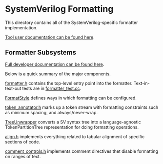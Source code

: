 # SystemVerilog Formatting

<!--*
freshness: { owner: 'hzeller' reviewed: '2020-10-16' }
*-->

This directory contains all of the SystemVerilog-specific formatter
implementation.

[Tool user documentation can be found here](../tools/formatter).

## Formatter Subsystems

[Full developer documentation can be found here](../../doc/formatter.md).

Below is a quick summary of the major components.

[formatter.h](formatter.h) contains the top-level entry point into the
formatter. Text-in-text-out tests are in [formatter_test.cc](formatter_test.cc).

[FormatStyle](format_style.h) defines ways in which formatting can be
configured.

[token_annotator.h](token_annotator.h) marks up a token stream with formatting
constraints such as minimum spacing, and always/never-wrap.

[TreeUnwrapper](tree_unwrapper.h) converts a SV syntax tree into a
language-agnostic TokenPartitionTree representation for doing formatting
operations.

[align.h](align.h) implements everything related to tabular alignment of
specific sections of code.

[comment_controls.h](comment_controls.h) implements comment directives thet
disable formatting on ranges of text.
